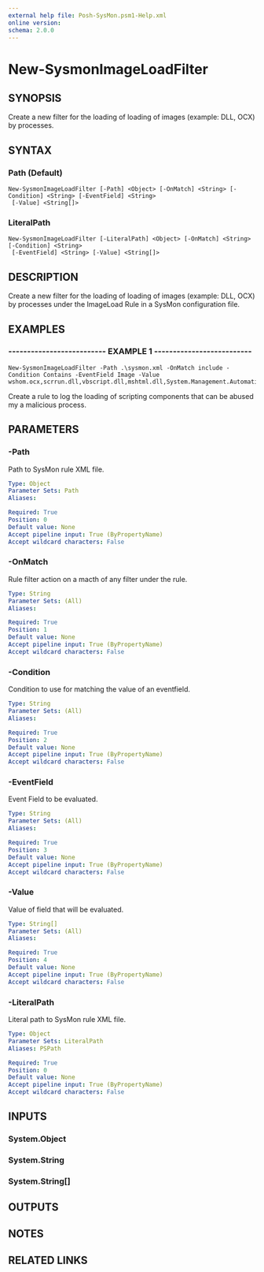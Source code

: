 ```yaml
---
external help file: Posh-SysMon.psm1-Help.xml
online version: 
schema: 2.0.0
---
```


# New-SysmonImageLoadFilter

## SYNOPSIS
Create a new filter for the loading of loading of images (example: DLL, OCX) by processes.

## SYNTAX

### Path (Default)
```
New-SysmonImageLoadFilter [-Path] <Object> [-OnMatch] <String> [-Condition] <String> [-EventField] <String>
 [-Value] <String[]>
```

### LiteralPath
```
New-SysmonImageLoadFilter [-LiteralPath] <Object> [-OnMatch] <String> [-Condition] <String>
 [-EventField] <String> [-Value] <String[]>
```

## DESCRIPTION
Create a new filter for the loading of loading of images (example: DLL, OCX) by processes under the ImageLoad Rule in a SysMon configuration file.

## EXAMPLES

### -------------------------- EXAMPLE 1 --------------------------
```
New-SysmonImageLoadFilter -Path .\sysmon.xml -OnMatch include -Condition Contains -EventField Image -Value wshom.ocx,scrrun.dll,vbscript.dll,mshtml.dll,System.Management.Automation.ni.dll,System.Management.Automation.dll
```

Create a rule to log the loading of scripting components that can be abused my a malicious process.

## PARAMETERS

### -Path
Path to SysMon rule XML file.

```yaml
Type: Object
Parameter Sets: Path
Aliases: 

Required: True
Position: 0
Default value: None
Accept pipeline input: True (ByPropertyName)
Accept wildcard characters: False
```

### -OnMatch
Rule filter action on a macth of any filter under the rule.

```yaml
Type: String
Parameter Sets: (All)
Aliases: 

Required: True
Position: 1
Default value: None
Accept pipeline input: True (ByPropertyName)
Accept wildcard characters: False
```

### -Condition
Condition to use for matching the value of an eventfield.

```yaml
Type: String
Parameter Sets: (All)
Aliases: 

Required: True
Position: 2
Default value: None
Accept pipeline input: True (ByPropertyName)
Accept wildcard characters: False
```

### -EventField
Event Field to be evaluated.

```yaml
Type: String
Parameter Sets: (All)
Aliases: 

Required: True
Position: 3
Default value: None
Accept pipeline input: True (ByPropertyName)
Accept wildcard characters: False
```

### -Value
Value of field that will be evaluated.

```yaml
Type: String[]
Parameter Sets: (All)
Aliases: 

Required: True
Position: 4
Default value: None
Accept pipeline input: True (ByPropertyName)
Accept wildcard characters: False
```

### -LiteralPath
Literal path to SysMon rule XML file.

```yaml
Type: Object
Parameter Sets: LiteralPath
Aliases: PSPath

Required: True
Position: 0
Default value: None
Accept pipeline input: True (ByPropertyName)
Accept wildcard characters: False
```

## INPUTS

### System.Object

### System.String

### System.String[]

## OUTPUTS

## NOTES

## RELATED LINKS

